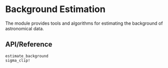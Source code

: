 # Background Estimation

The module provides tools and algorithms for estimating the background of astronomical data.

## API/Reference

```@docs
estimate_background
sigma_clip!
```
